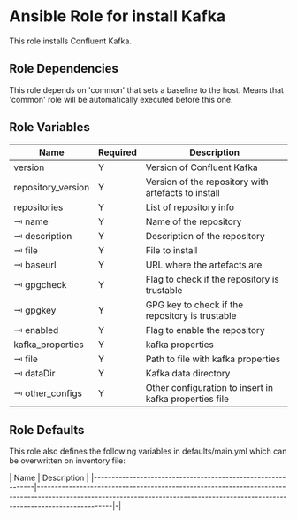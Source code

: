 
# Ansible Role for install Kafka

This role installs Confluent Kafka.

## Role Dependencies

This role depends on 'common' that sets a baseline to the host. Means that 'common' role will be automatically executed before this one.

## Role Variables

| Name                                                                                                    | Required                                        | Description |
|---------------------------------------------------------------------------------------------------------|-------------------------------------------------|-|
| version | Y | Version of Confluent Kafka |
| repository_version | Y | Version of the repository with artefacts to install |
| repositories | Y | List of repository info|
| ⇥ name| Y | Name of the repository |
| ⇥ description| Y | Description of the repository |
| ⇥ file| Y | File to install |
| ⇥ baseurl| Y | URL where the artefacts are |
| ⇥ gpgcheck| Y | Flag to check if the repository is trustable  |
| ⇥ gpgkey| Y | GPG key to check if the repository is trustable |
| ⇥ enabled| Y | Flag to enable the repository|
| kafka_properties | Y | kafka properties|
| ⇥ file | Y | Path to file with kafka properties|
| ⇥ dataDir | Y | Kafka data directory |
| ⇥ other_configs | Y | Other configuration to insert in kafka properties file |

## Role Defaults

This role also defines the following variables in defaults/main.yml which can be overwritten on inventory file:

| Name                                                        | Description |
|-------------------------------------------------------------|---------------------------------------------------------------------------------------------------------------------------------------------------------------------------------|-|
